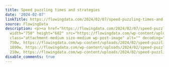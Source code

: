 ```yaml
---
title: Speed puzzling times and strategies
date: '2024-02-07'
linkTitle: https://flowingdata.com/2024/02/07/speed-puzzling-times-and-strategies/
source: FlowingData
description: <p><a href="https://flowingdata.com/2024/02/07/speed-puzzling-times-and-strategies/"><img
  width="750" height="682" src="https://flowingdata.com/wp-content/uploads/2024/02/speed-puzzling-750x682.png"
  class="attachment-medium size-medium wp-post-image" alt="" decoding="async" srcset="https://flowingdata.com/wp-content/uploads/2024/02/speed-puzzling-750x682.png
  750w, https://flowingdata.com/wp-content/uploads/2024/02/speed-puzzling-1090x991.png
  1090w, https://flowingdata.com/wp-content/uploads/2024/02/speed-puzzling-210x191.png
  210w, https://flowingdata.com/wp-content/uploads/2024/02/speed-puzzli ...
disable_comments: true
---
```

<p><a href="https://flowingdata.com/2024/02/07/speed-puzzling-times-and-strategies/"><img width="750" height="682" src="https://flowingdata.com/wp-content/uploads/2024/02/speed-puzzling-750x682.png" class="attachment-medium size-medium wp-post-image" alt="" decoding="async" srcset="https://flowingdata.com/wp-content/uploads/2024/02/speed-puzzling-750x682.png 750w, https://flowingdata.com/wp-content/uploads/2024/02/speed-puzzling-1090x991.png 1090w, https://flowingdata.com/wp-content/uploads/2024/02/speed-puzzling-210x191.png 210w, https://flowingdata.com/wp-content/uploads/2024/02/speed-puzzli ...